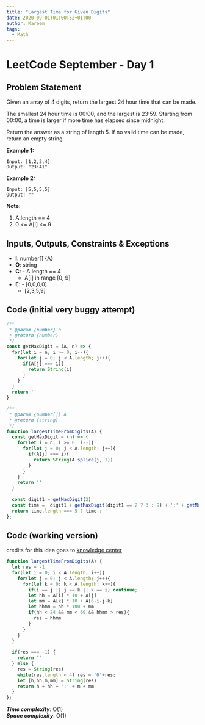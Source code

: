 ```yaml
---
title: "Largest Time for Given Digits"
date: 2020-09-01T01:00:52+01:00
author: Kareem
tags:
  - Math
---
```


<!-- LeetCode month and day here -->
# LeetCode September - Day 1

## Problem Statement

Given an array of 4 digits, return the largest 24 hour time that can be made.

The smallest 24 hour time is 00:00, and the largest is 23:59.  Starting from 00:00, a time is larger if more time has elapsed since midnight.

Return the answer as a string of length 5.  If no valid time can be made, return an empty string.

**Example 1:**
```
Input: [1,2,3,4]
Output: "23:41"
```
**Example 2:**
```
Input: [5,5,5,5]
Output: "" 
```
**Note:**
1. A.length == 4
2. 0 <= A[i] <= 9


## Inputs, Outputs, Constraints & Exceptions
- **I**: number[] {A}
- **O**: string
- **C**: - A.length == 4
  - A[i] in range [0, 9]
- **E**: - [0,0,0,0]
  - [2,3,5,9]


## Code (initial very buggy attempt)
```js
/**
 * @param {number} n
 * @return {number}
 */
const getMaxDigit = (A, n) => {
  for(let i = n; i >= 0; i--){
    for(let j = 0; j < A.length; j++){
      if(A[j] === i){
        return String(i)
      }
    }
  }
  return ''
}

/**
 * @param {number[]} A
 * @return {string}
 */
function largestTimeFromDigits(A) {
  const getMaxDigit = (n) => {
    for(let i = n; i >= 0; i--){
      for(let j = 0; j < A.length; j++){
        if(A[j] === i){
          return String(A.splice(j, 1))
        }
      }
    }
    return ''
  }
  
  const digit1 = getMaxDigit(2)
  const time =  digit1 + getMaxDigit(digit1 == 2 ? 3 : 9) + ':' + getMaxDigit(5) + getMaxDigit(9)
  return time.length === 5 ? time : '' 
};
```

## Code (working version)
credits for this idea goes to [knowledge center](https://www.youtube.com/channel/UCMn3_305DqmTylxJPFA8OJA)
```js
function largestTimeFromDigits(A) {
  let res = -1
  for(let i = 0; i < A.length; i++){
    for(let j = 0; j < A.length; j++){
      for(let k = 0; k < A.length; k++){
        if(i == j || j == k || k == i) continue;
        let hh = A[i] * 10 + A[j]
        let mm = A[k] * 10 + A[6-i-j-k]
        let hhmm = hh * 100 + mm
        if(hh < 24 && mm < 60 && hhmm > res){
          res = hhmm
        }
      }
    }
  }
  
  if(res === -1) {
    return ""
  } else {
    res = String(res)
    while(res.length < 4) res = '0'+res;
    let [h,hh,m,mm] = String(res)
    return h + hh + ':' + m + mm
  }
};
```

**_Time complexity_**: O(1) \
**_Space complexity_**: O(1)